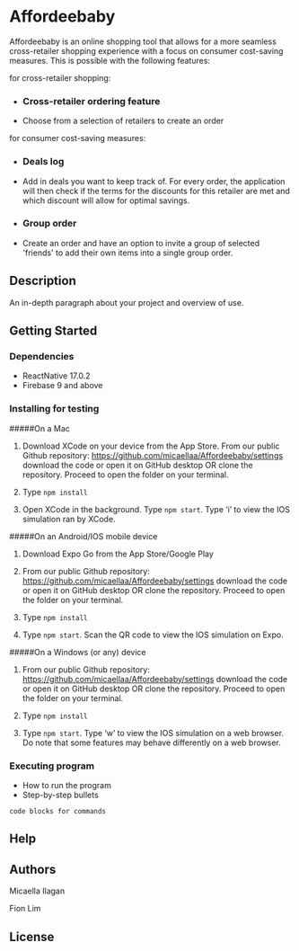 # Affordeebaby

Affordeebaby is an online shopping tool that allows for a more seamless cross-retailer shopping experience with a focus on consumer cost-saving measures. This is possible with the following features:

for cross-retailer shopping:

- ### Cross-retailer ordering feature
- Choose from a selection of retailers to create an order

for consumer cost-saving measures:

- ### Deals log
- Add in deals you want to keep track of. For every order, the application will then check if the terms for the discounts for this retailer are met and which discount will allow for optimal savings.
- ### Group order
- Create an order and have an option to invite a group of selected 'friends' to add their own items into a single group order.

## Description

An in-depth paragraph about your project and overview of use.

## Getting Started

### Dependencies

- ReactNative 17.0.2
- Firebase 9 and above

### Installing for testing

#####On a Mac
1. Download XCode on your device from the App Store. 
From our public Github repository: https://github.com/micaellaa/Affordeebaby/settings download the code or open it on GitHub desktop OR clone the repository. Proceed to open the folder on your terminal.

2. Type `npm install`

3. Open XCode in the background. Type `npm start`. Type ‘i’ to view the IOS simulation ran by XCode.

#####On an Android/IOS mobile device
1. Download Expo Go from the App Store/Google Play

2. From our public Github repository: https://github.com/micaellaa/Affordeebaby/settings download the code or open it on GitHub desktop OR clone the repository. Proceed to open the folder on your terminal.

3. Type `npm install`

4. Type `npm start`. Scan the QR code to view the IOS simulation on Expo.

#####On a Windows (or any) device
1. From our public Github repository: https://github.com/micaellaa/Affordeebaby/settings download the code or open it on GitHub desktop OR clone the repository. Proceed to open the folder on your terminal.

2. Type `npm install`

3. Type `npm start`. Type ‘w’ to view the IOS simulation on a web browser. Do note that some features may behave differently on a web browser.

### Executing program

- How to run the program
- Step-by-step bullets

```
code blocks for commands
```

## Help

## Authors

Micaella Ilagan

Fion Lim

## License
